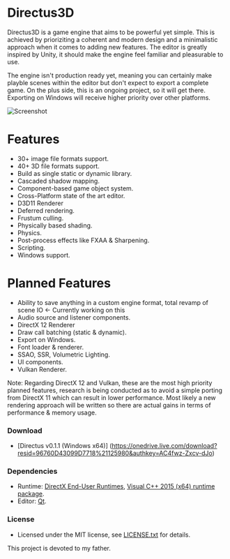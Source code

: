 # Directus3D
Directus3D is a game engine that aims to be powerful yet simple. This is achieved by prioriziting a coherent and modern design and a minimalistic approach when it comes to adding new features. 
The editor is greatly inspired by Unity, it should make the engine feel familiar and pleasurable to use.

The engine isn't production ready yet, meaning you can certainly make playble scenes within the editor but don't expect to export a complete game. 
On the plus side, this is an ongoing project, so it will get there. Exporting on Windows will receive higher priority over other platforms.

![Screenshot](https://raw.githubusercontent.com/PanosK92/Directus3D/master/Directus3D/Assets/screenshot.jpg)

# Features
- 30+ image file formats support.
- 40+ 3D file formats support.
- Build as single static or dynamic library.
- Cascaded shadow mapping.
- Component-based game object system.
- Cross-Platform state of the art editor.
- D3D11 Renderer
- Deferred rendering.
- Frustum culling.
- Physically based shading.
- Physics.
- Post-process effects like FXAA & Sharpening.
- Scripting.
- Windows support.

# Planned Features
- Ability to save anything in a custom engine format, total revamp of scene IO <- Currently working on this
- Audio source and listener components.
- DirectX 12 Renderer
- Draw call batching (static & dynamic).
- Export on Windows.
- Font loader & renderer.
- SSAO, SSR, Volumetric Lighting.
- UI components.
- Vulkan Renderer.

Note: Regarding DirectX 12 and Vulkan, these are the most high priority planned features, research is being conducted as to avoid a simple porting from DirectX 11 which can result in lower performance. Most likely a new rendering approach will be written so there are actual gains in terms of performance & memory usage.

### Download
- [Directus v0.1.1 (Windows x64)] (https://onedrive.live.com/download?resid=96760D43099D7718%21125980&authkey=AC4fwz-Zxcv-dJo)

### Dependencies
- Runtime: [DirectX End-User Runtimes](https://www.microsoft.com/en-us/download/details.aspx?id=8109), [Visual C++ 2015 (x64) runtime package](https://www.microsoft.com/en-us/download/details.aspx?id=48145).
- Editor: [Qt](https://www.qt.io/).

### License
- Licensed under the MIT license, see [LICENSE.txt](https://github.com/PanosK92/Directus3D/blob/master/LICENSE.txt) for details.

This project is devoted to my father.

